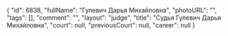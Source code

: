 {
    "id": 6838,
    "fullName": "Гулевич Дарья Михайловна",
    "photoURL": "",
    "tags": [],
    "comment": "",
    "layout": "judge",
    "title": "Судья Гулевич Дарья Михайловна",
    "court": null,
    "previousCourt": null,
    "career": null
}